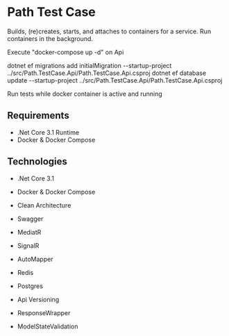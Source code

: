 ﻿# Path Test Case

Builds, (re)creates, starts, and attaches to containers for a service. Run containers in the background.

Execute "docker-compose up -d" on Api

dotnet ef migrations add initialMigration --startup-project ../src/Path.TestCase.Api/Path.TestCase.Api.csproj
dotnet ef database update --startup-project ../src/Path.TestCase.Api/Path.TestCase.Api.csproj

Run tests while docker container is active and running

## Requirements

- .Net Core 3.1 Runtime
- Docker & Docker Compose

## Technologies

- .Net Core 3.1
- Docker & Docker Compose
- Clean Architecture
- Swagger
- MediatR
- SignalR
- AutoMapper
- Redis
- Postgres

- Api Versioning
- ResponseWrapper
- ModelStateValidation